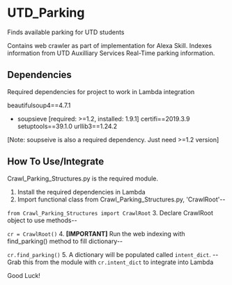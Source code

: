 # UTD_Parking
Finds available parking for UTD students

Contains web crawler as part of implementation for Alexa Skill. Indexes information from UTD Auxilliary Services Real-Time parking information.

## Dependencies

Required dependencies for project to work in Lambda integration

beautifulsoup4==4.7.1
  - soupsieve [required: >=1.2, installed: 1.9.1]
certifi==2019.3.9
setuptools==39.1.0
urllib3==1.24.2

[Note: soupseive is also a required dependency. Just need >=1.2 version]

## How To Use/Integrate

Crawl_Parking_Structures.py is the required module.
1. Install the required dependencies in Lambda 
2. Import functional class from Crawl_Parking_Structures.py, 'CrawlRoot'--

`from Crawl_Parking_Structures import CrawlRoot`
3. Declare CrawlRoot object to use methods--

`cr = CrawlRoot()`
4. **[IMPORTANT]**  Run the web indexing with find_parking() method to fill dictionary--

`cr.find_parking()`
5. A dictionary will be populated called `intent_dict`. --
Grab this from the module with
`cr.intent_dict` to integrate into Lambda

Good Luck!
